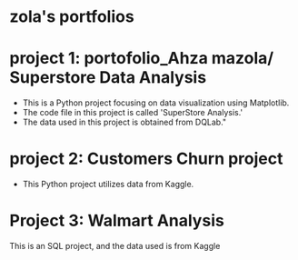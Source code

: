 # zola's portfolios

# project 1: portofolio_Ahza mazola/ Superstore Data Analysis #
- This is a Python project focusing on data visualization using Matplotlib.
- The code file in this project is called 'SuperStore Analysis.'
- The data used in this project is obtained from DQLab."


# project 2: Customers Churn project
- This Python project utilizes data from Kaggle.


# Project 3: Walmart Analysis
This is an SQL project, and the data used is from Kaggle

  
